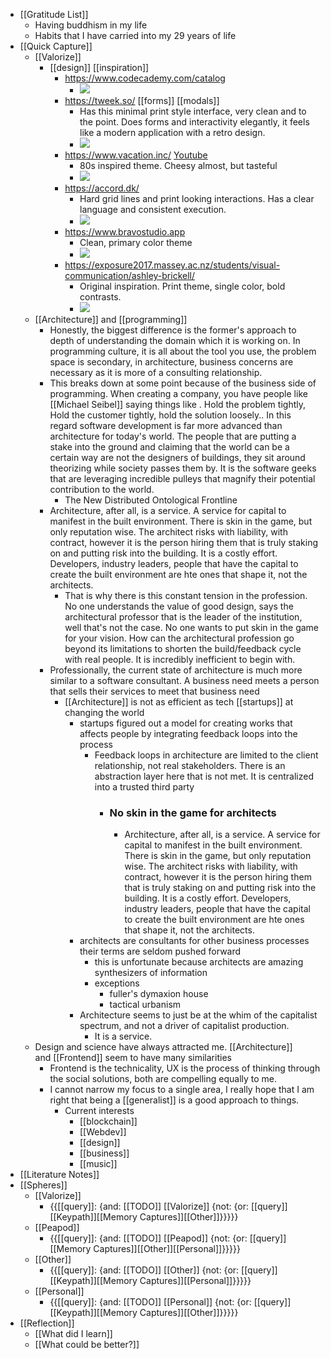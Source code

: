 - [[Gratitude List]]
    - Having buddhism in my life
    - Habits that I have carried into my 29 years of life
- [[Quick Capture]]
    - [[Valorize]]
        - [[design]] [[inspiration]]
            - https://www.codecademy.com/catalog
                - ![](https://firebasestorage.googleapis.com/v0/b/firescript-577a2.appspot.com/o/imgs%2Fapp%2FJavier-knowledge-graph%2Fu9yZ55mWkA.png?alt=media&token=cac4b970-ee74-4fca-93fe-f49bb724386e)
            -  https://tweek.so/ [[forms]] [[modals]]
                - Has this minimal print style interface, very clean and to the point. Does forms and interactivity elegantly, it feels like a modern application with a retro design.
                - ![](https://firebasestorage.googleapis.com/v0/b/firescript-577a2.appspot.com/o/imgs%2Fapp%2FJavier-knowledge-graph%2FnpyNAuQCNh.png?alt=media&token=3ff96b08-1f86-42b8-86ac-d0de004229b0)
            - https://www.vacation.inc/ [Youtube](https://www.youtube.com/watch?v=Yq8fuZouKic)
                - 80s inspired theme. Cheesy almost, but tasteful
                - ![](https://firebasestorage.googleapis.com/v0/b/firescript-577a2.appspot.com/o/imgs%2Fapp%2FJavier-knowledge-graph%2FuUCtIkR3Od.png?alt=media&token=84910d66-85e0-42e1-8bbd-479f9f238703)
            - https://accord.dk/
                - Hard grid lines and print looking interactions. Has a clear language and consistent execution.
                - ![](https://firebasestorage.googleapis.com/v0/b/firescript-577a2.appspot.com/o/imgs%2Fapp%2FJavier-knowledge-graph%2F5NB6IuAewl.png?alt=media&token=2bf53a25-153f-4398-9232-58ca2dfe3d46)
            - https://www.bravostudio.app
                - Clean, primary color theme
                - ![](https://firebasestorage.googleapis.com/v0/b/firescript-577a2.appspot.com/o/imgs%2Fapp%2FJavier-knowledge-graph%2FtWU5RpDKae.png?alt=media&token=7ccc386a-6a27-43cb-8e11-e5a44a4baea7)
            - https://exposure2017.massey.ac.nz/students/visual-communication/ashley-brickell/
                - Original inspiration. Print theme, single color, bold contrasts.
                - ![](https://firebasestorage.googleapis.com/v0/b/firescript-577a2.appspot.com/o/imgs%2Fapp%2FJavier-knowledge-graph%2FysHAfkgXjB.png?alt=media&token=6f52e3c4-c2b5-48f9-8724-1bbce2b1ca63)
    - [[Architecture]] and [[programming]]
        - Honestly, the biggest difference is the former's approach to depth of understanding the domain which it is working on. In programming culture, it is all about the tool you use, the problem space is secondary, in architecture, business concerns are necessary as it is more of a consulting relationship.
        - This breaks down at some point because of the business side of programming. When creating a company, you have people like [[Michael Seibel]] saying things like . Hold the problem tightly, Hold the customer tightly, hold the solution loosely.. In this regard software development is far more advanced than architecture for today's world. The people that are putting a stake into the ground and claiming that the world can be a certain way are not the designers of buildings, they sit around theorizing while society passes them by. It is the software geeks that are leveraging incredible pulleys that magnify their potential contribution to the world. 
            - The New Distributed Ontological Frontline
        - Architecture, after all, is a service. A service for capital to manifest in the built environment. There is skin in the game, but only reputation wise. The architect risks with liability, with contract, however it is the person hiring  them that is truly staking on and putting risk into the building. It is a costly effort. Developers, industry leaders, people that have the capital to create the built environment are hte ones that shape it, not the architects. 
            - That is why there is this constant tension in the profession. No one understands the value of good design, says the architectural professor that is the leader of the institution, well that's not the case. No one wants to put skin in the game for your vision. How can the architectural profession go beyond its limitations to shorten the build/feedback cycle with real people. It is incredibly inefficient to begin with.
        - Professionally, the current state of architecture is much more similar to a software consultant. A business need meets a person that sells their services to meet that business need
            - [[Architecture]] is not as efficient as tech [[startups]] at changing the world
                - startups figured out a model for creating works that affects people by integrating feedback loops into the process
                    - Feedback loops in architecture are limited to the client relationship, not real stakeholders. There is an abstraction layer here that is not met. It is centralized into a trusted third party
                        - ### No skin in the game for architects
                            - Architecture, after all, is a service. A service for capital to manifest in the built environment. There is skin in the game, but only reputation wise. The architect risks with liability, with contract, however it is the person hiring  them that is truly staking on and putting risk into the building. It is a costly effort. Developers, industry leaders, people that have the capital to create the built environment are hte ones that shape it, not the architects. 
                - architects are consultants for other business processes their terms are seldom pushed forward
                    - this is unfortunate because architects are amazing synthesizers of information
                    - exceptions 
                        - fuller's dymaxion house
                        - tactical urbanism
                - Architecture seems to just be at the whim of the capitalist spectrum, and not a driver of capitalist production.
                    - It is a service.
    - Design and science have always attracted me. [[Architecture]] and [[Frontend]] seem to have many similarities
        - Frontend is the technicality, UX is the process of thinking through the social solutions, both are compelling equally to me. 
        - I cannot narrow my focus to a single area, I really hope that I am right that being a [[generalist]] is a good approach to things.
            - Current interests
                - [[blockchain]]
                - [[Webdev]]
                - [[design]]
                - [[business]]
                - [[music]]
- [[Literature Notes]]
- [[Spheres]] 
    - [[Valorize]]
        - {{[[query]]: {and: [[TODO]] [[Valorize]] {not: {or: [[query]][[Keypath]][[Memory Captures]][[Other]]}}}}}
    - [[Peapod]]
        - {{[[query]]: {and: [[TODO]] [[Peapod]] {not: {or: [[query]][[Memory Captures]][[Other]][[Personal]]}}}}}
    - [[Other]]
        - {{[[query]]: {and: [[TODO]] [[Other]] {not: {or: [[query]][[Keypath]][[Memory Captures]][[Personal]]}}}}}
    - [[Personal]]
        - {{[[query]]: {and: [[TODO]] [[Personal]] {not: {or: [[query]][[Keypath]][[Memory Captures]][[Other]]}}}}}
- [[Reflection]]
    - [[What did I learn]]
    - [[What could be better?]]
